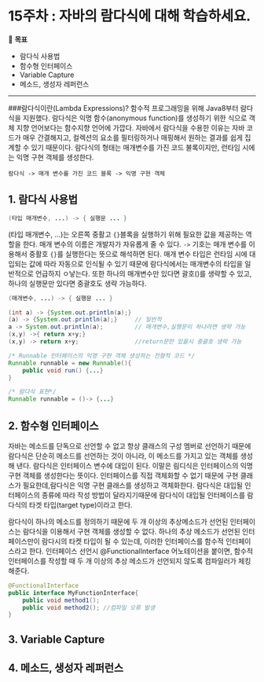 15주차 : 자바의 람다식에 대해 학습하세요.
=======

🎯 **목표** 
- 람다식 사용법
- 함수형 인터페이스
- Variable Capture
- 메소드, 생성자 레퍼런스
-------------------------------------------------------------- 
###람다식이란(Lambda Expressions)?
함수적 프로그래밍을 위해 Java8부터 람다식을 지원했다.
람다식은 익명 함수(anonymous function)를 생성하기 위한 식으로 객체 지향 언어보다는 함수지향 언어에 가깝다.
자바에서 람다식을 수용한 이유는 자바 코드가 매우 간결해지고, 컬렉션의 요소를 필터링하거나 매핑해서 원하는 결과를 쉽게 집계할 수 있기 때문이다.
람다식의 형태는 매개변수를 가진 코드 불록이지만, 런타임 시에는 익명 구현 객체를 생성한다.
```
람다식 -> 매개 변수를 가진 코드 블록 -> 익명 구현 객체
```
## 1. 람다식 사용법
```java
(타입 매개변수, ...) -> { 실행문 ... }
```
(타입 매개변수, ...)는 오른쪽 중활고 `{}`블록을 실행하기 위해 필요한 값을 제공하는 역할을 한다.
매개 변수의 이름은 개발자가 자유롭게 줄 수 있다.
`->` 기호는 매개 변수를 이용해서 중활호 `{}`를 실행한다는 뜻으로 해석하면 된다.
매개 변수 타입은 런타임 시에 대입되는 값에 따라 자동으로 인식될 수 있기 때문에 람다식에서는 매개변수의 타입을 일반적으로 언급하지 ㅇ낳는다.
또한 하나의 매개변수만 있다면 괄호()를 생략할 수 있고, 하나의 실행문만 있다면 중괄호도 생략 가능하다.
```java
(매개변수, ...) -> { 실행문 ... }

(int a) -> {System.out.println(a);}
(a) -> {System.out.println(a);}		// 일반적
a -> System.out.println(a);			// 매개변수,실행문이 하나라면 생략 가능
(x,y) ->{ return x+y;}
(x,y) -> return x+y;				//return문만 있을시 중괄호 생략 가능
```
```java
/* Runnable 인터페이스의 익명 구현 객체 생성하는 전형적 코드 */
Runnable runnable = new Runnable(){
	public void run() {...}
}

/* 람다식 표현*/
Runnable runnable = ()-> {...}
```
## 2. 함수형 인터페이스
자바는 메소드를 단독으로 선언할 수 없고 항상 클래스의 구성 멤버로 선언하기 때문에 
람다식은 단순히 메소드를 선언하는 것이 아니라, 이 메소드를 가지고 있는 객체를 생성해 낸다.
람다식은 인터페이스 변수에 대입이 된다. 이말은 림디식은 인터페이스의 익명 구현 객체를 생성한다는 뜻이다.
인터페이스를 직접 객체화할 수 없기 때문에 구현 클래스가 필요한데,람다식은 익명 구현 클래스를 생성하고 객체화한다.
람다식은 대입될 인터페이스의 종류에 따라 작성 방법이 달라지기때문에
람다식이 대입될 인터페이스를 람다식의 타겟 타입(target type)이라고 한다.

람다식이 하나의 메소드를 정의하기 때문에 두 개 이상의 추상메소드가 선언된 인터페이스는 
람다식을 이용해서 구현 객체를 생성할 수 없다.
하나의 추상 메소드가 선언된 인터페이스만이 람다시의 타켓 타입이 될 수 있는데, 
이러한 인터페이스를 함수적 인터페이스라고 한다.
인터페이스 선언시 @FunctionalInterface 어노테이션을 붙이면, 
함수적 인터페이스를 작성할 때 두 개 이상의 추상 메소드가 선언되지 않도록 컴파일러가 체킹해준다.
```java
@FunctionalInterface
public interface MyFunctionInterface{
	public void method1();
	public void method2(); //컴파일 오류 발생
}
``` 
## 3. Variable Capture
## 4. 메소드, 생성자 레퍼런스
